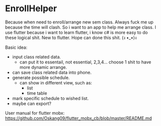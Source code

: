 # EnrollHelper
Because when need to enroll/arrange new sem class. Always fuck me up because the time will clash. So i want to an app to help me arrange class.
I use flutter because i want to learn flutter, i know c# is more easy to do these logical shit.
New to flutter. Hope can done this shit. (ง •_•)ง

Basic idea:
  - input class related data.
    - can put it to essentail, not essential, 2,3,4... choose 1 shit to have more dynamic arrange.
  - can save class related data into phone.
  - generate possible schedule.
    - can show in different view, such as:
      - list
      - time table
  - mark specific schedule to wished list.
  - maybe can export?


User manual for flutter mobx:
https://github.com/Oskang09/flutter_mobx_cb/blob/master/README.md
